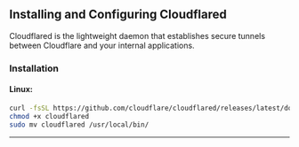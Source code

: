 
## **Installing and Configuring Cloudflared**
Cloudflared is the lightweight daemon that establishes secure tunnels between Cloudflare and your internal applications.

### **Installation**
#### **Linux:**
```sh
curl -fsSL https://github.com/cloudflare/cloudflared/releases/latest/download/cloudflared-linux-amd64 -o cloudflared
chmod +x cloudflared
sudo mv cloudflared /usr/local/bin/
```

---
